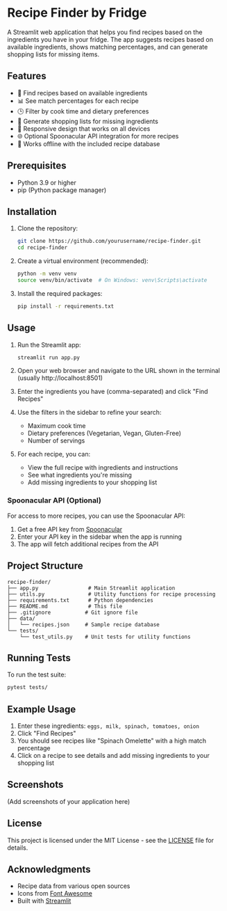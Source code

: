 # Recipe Finder by Fridge

A Streamlit web application that helps you find recipes based on the ingredients you have in your fridge. The app suggests recipes based on available ingredients, shows matching percentages, and can generate shopping lists for missing items.

## Features

- 🍳 Find recipes based on available ingredients
- 📊 See match percentages for each recipe
- 🕒 Filter by cook time and dietary preferences
- 🛒 Generate shopping lists for missing ingredients
- 📱 Responsive design that works on all devices
- 🌐 Optional Spoonacular API integration for more recipes
- 💾 Works offline with the included recipe database

## Prerequisites

- Python 3.9 or higher
- pip (Python package manager)

## Installation

1. Clone the repository:
   ```bash
   git clone https://github.com/yourusername/recipe-finder.git
   cd recipe-finder
   ```

2. Create a virtual environment (recommended):
   ```bash
   python -m venv venv
   source venv/bin/activate  # On Windows: venv\Scripts\activate
   ```

3. Install the required packages:
   ```bash
   pip install -r requirements.txt
   ```

## Usage

1. Run the Streamlit app:
   ```bash
   streamlit run app.py
   ```

2. Open your web browser and navigate to the URL shown in the terminal (usually http://localhost:8501)

3. Enter the ingredients you have (comma-separated) and click "Find Recipes"

4. Use the filters in the sidebar to refine your search:
   - Maximum cook time
   - Dietary preferences (Vegetarian, Vegan, Gluten-Free)
   - Number of servings

5. For each recipe, you can:
   - View the full recipe with ingredients and instructions
   - See what ingredients you're missing
   - Add missing ingredients to your shopping list

### Spoonacular API (Optional)

For access to more recipes, you can use the Spoonacular API:

1. Get a free API key from [Spoonacular](https://spoonacular.com/food-api)
2. Enter your API key in the sidebar when the app is running
3. The app will fetch additional recipes from the API

## Project Structure

```
recipe-finder/
├── app.py                # Main Streamlit application
├── utils.py              # Utility functions for recipe processing
├── requirements.txt      # Python dependencies
├── README.md             # This file
├── .gitignore           # Git ignore file
├── data/
│   └── recipes.json     # Sample recipe database
└── tests/
    └── test_utils.py    # Unit tests for utility functions
```

## Running Tests

To run the test suite:

```bash
pytest tests/
```

## Example Usage

1. Enter these ingredients: `eggs, milk, spinach, tomatoes, onion`
2. Click "Find Recipes"
3. You should see recipes like "Spinach Omelette" with a high match percentage
4. Click on a recipe to see details and add missing ingredients to your shopping list

## Screenshots

(Add screenshots of your application here)

## License

This project is licensed under the MIT License - see the [LICENSE](LICENSE) file for details.

## Acknowledgments

- Recipe data from various open sources
- Icons from [Font Awesome](https://fontawesome.com/)
- Built with [Streamlit](https://streamlit.io/)

